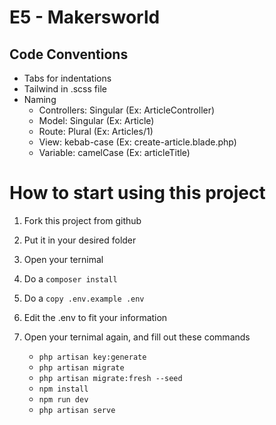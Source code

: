 # E5 - Makersworld

## Code Conventions

-   Tabs for indentations
-   Tailwind in .scss file
-   Naming
    -   Controllers: Singular (Ex: ArticleController)
    -   Model: Singular (Ex: Article)
    -   Route: Plural (Ex: Articles/1)
    -   View: kebab-case (Ex: create-article.blade.php)
    -   Variable: camelCase (Ex: articleTitle)

# How to start using this project

1. Fork this project from github
2. Put it in your desired folder
3. Open your ternimal
4. Do a <code>composer install</code>
5. Do a <code>copy .env.example .env</code>
6. Edit the .env to fit your information
7. Open your ternimal again, and fill out these commands

    - <code>php artisan key:generate</code>
    - <code>php artisan migrate</code>
    - <code>php artisan migrate:fresh --seed</code>
    - <code>npm install</code>
    - <code>npm run dev</code>
    - <code>php artisan serve</code>

